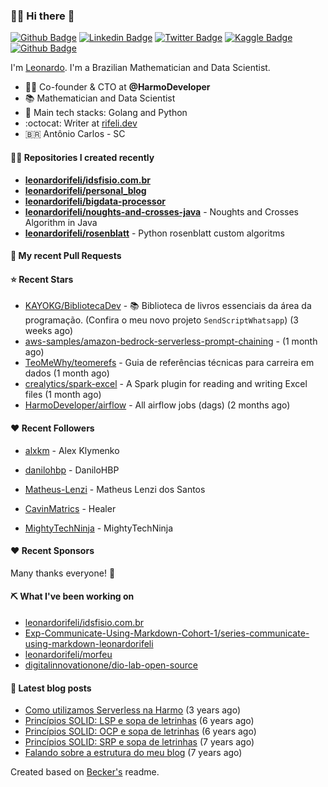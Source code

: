 ### 👨‍💻 Hi there 👋

[![Github Badge](https://img.shields.io/badge/-Github-red?style=flat-square&logo=Github&logoColor=white&link=https://github.com/leonardorifeli)](https://github.com/leonardorifeli)
[![Linkedin Badge](https://img.shields.io/badge/-LinkedIn-red?style=flat-square&logo=Linkedin&logoColor=white&link=https://www.linkedin.com/in/leonardorifeli/)](https://www.linkedin.com/in/leonardorifeli/)
[![Twitter Badge](https://img.shields.io/badge/-Twitter-red?style=flat-square&labelColor=red&logo=twitter&logoColor=white&link=https://twitter.com/leonardorifeli)](https://twitter.com/leonardorifeli)
[![Kaggle Badge](https://img.shields.io/badge/-Kaggle-red?style=flat-square&logo=Kaggle&logoColor=white&link=https://www.kaggle.com/leonardorifeli)](https://www.kaggle.com/leonardorifeli)
[![Github Badge](https://komarev.com/ghpvc/?username=leonardorifeli&label=Profile%20views&color=red&style=flat)](https://github.com/leonardorifeli)

I'm [Leonardo](https://rifeli.dev). I'm a Brazilian Mathematician and Data Scientist.

- :office_worker: Co-founder & CTO at **@HarmoDeveloper**
- 📚 Mathematician and Data Scientist
- 💙 Main tech stacks: Golang and Python
- :octocat: Writer at [rifeli.dev](https://rifeli.dev)
- 🇧🇷 Antônio Carlos - SC

#### 👨‍💻 Repositories I created recently
- **[leonardorifeli/idsfisio.com.br](https://github.com/leonardorifeli/idsfisio.com.br)**
- **[leonardorifeli/personal_blog](https://github.com/leonardorifeli/personal_blog)**
- **[leonardorifeli/bigdata-processor](https://github.com/leonardorifeli/bigdata-processor)**
- **[leonardorifeli/noughts-and-crosses-java](https://github.com/leonardorifeli/noughts-and-crosses-java)** - Noughts and Crosses Algorithm in Java
- **[leonardorifeli/rosenblatt](https://github.com/leonardorifeli/rosenblatt)** - Python rosenblatt custom algoritms

#### 🔨 My recent Pull Requests



#### ⭐ Recent Stars


- [KAYOKG/BibliotecaDev](https://github.com/KAYOKG/BibliotecaDev) - 📚 Biblioteca de livros essenciais da área da programação. (Confira o meu novo projeto `SendScriptWhatsapp`) (3 weeks ago)
- [aws-samples/amazon-bedrock-serverless-prompt-chaining](https://github.com/aws-samples/amazon-bedrock-serverless-prompt-chaining) -  (1 month ago)
- [TeoMeWhy/teomerefs](https://github.com/TeoMeWhy/teomerefs) - Guia de referências técnicas para carreira em dados (1 month ago)
- [crealytics/spark-excel](https://github.com/crealytics/spark-excel) - A Spark plugin for reading and writing Excel files (1 month ago)
- [HarmoDeveloper/airflow](https://github.com/HarmoDeveloper/airflow) - All airflow jobs (dags) (2 months ago)

#### ❤️ Recent Followers


- [alxkm](https://github.com/alxkm) - Alex Klymenko

- [danilohbp](https://github.com/danilohbp) - DaniloHBP

- [Matheus-Lenzi](https://github.com/Matheus-Lenzi) - Matheus Lenzi dos Santos

- [CavinMatrics](https://github.com/CavinMatrics) - Healer

- [MightyTechNinja](https://github.com/MightyTechNinja) - MightyTechNinja


#### ❤️ Recent Sponsors



Many thanks everyone! 🙏

#### ⛏️ What I've been working on

- [leonardorifeli/idsfisio.com.br](https://github.com/leonardorifeli/idsfisio.com.br)
- [Exp-Communicate-Using-Markdown-Cohort-1/series-communicate-using-markdown-leonardorifeli](https://github.com/Exp-Communicate-Using-Markdown-Cohort-1/series-communicate-using-markdown-leonardorifeli)
- [leonardorifeli/morfeu](https://github.com/leonardorifeli/morfeu)
- [digitalinnovationone/dio-lab-open-source](https://github.com/digitalinnovationone/dio-lab-open-source)

#### 📄 Latest blog posts
- [Como utilizamos Serverless na Harmo](https://rifeli.dev/blog/2020-10-08-como-utilizamos-serverless-na-harmo/) (3 years ago)
- [Princípios SOLID: LSP e sopa de letrinhas](https://rifeli.dev/blog/2017-12-30-principios-solid-lsp-e-sopa-de-letrinhas/) (6 years ago)
- [Princípios SOLID: OCP e sopa de letrinhas](https://rifeli.dev/blog/2017-12-06-principios-solid-ocp-e-sopa-de-letrinhas/) (6 years ago)
- [Princípios SOLID: SRP e sopa de letrinhas](https://rifeli.dev/blog/2017-03-25-principios-solid-srp-e-sopa-de-letrinhas/) (7 years ago)
- [Falando sobre a estrutura do meu blog](https://rifeli.dev/blog/2016-11-11-falando-sobre-a-estrutura-do-meu-blog/) (7 years ago)

Created based on [Becker's](https://github.com/caarlos0) readme.